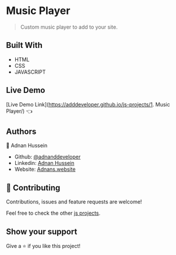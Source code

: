 <!--
*** Thanks for checking out this README Template. If you have a suggestion that would
*** make this better, please fork the repo and create a pull request or simply open
*** an issue with the tag "enhancement".
*** Thanks again! Now go create something AMAZING! :D
-->

<!-- PROJECT SHIELDS -->
<!--
*** I'm using markdown "reference style" links for readability.
*** Reference links are enclosed in brackets [ ] instead of parentheses ( ).
*** See the bottom of this document for the declaration of the reference variables
*** for contributors-url, forks-url, etc. This is an optional, concise syntax you may use.
*** https://www.markdownguide.org/basic-syntax/#reference-style-links
-->
# Music Player

> Custom music player to add to your site.

## Built With
- HTML
- CSS
- JAVASCRIPT

## Live Demo

[Live Demo Link](https://adddeveloper.github.io/js-projects/1. Music Player/) :point_left:

## Authors
👤 Adnan Hussein
- Github: [@adnanddeveloper](https://github.com/adnanddeveloper)
- Linkedin: [Adnan Hussein](https://www.linkedin.com/in/adnan-hussein-b82a80216/)
- Website: [Adnans.website](https://www.adnans.website/)

## 🤝 Contributing
Contributions, issues and feature requests are welcome!

Feel free to check the other [js projects](https://github.com/adddeveloper/js-projects).

## Show your support

Give a ⭐️ if you like this project!
